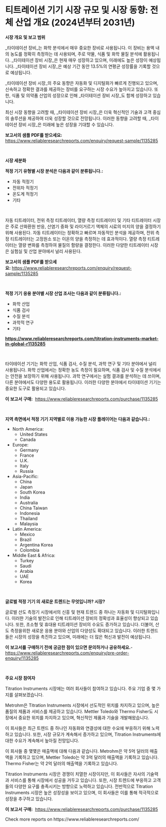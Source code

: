 <p><h1>티트레이션 기기 시장 규모 및 시장 동향: 전체 산업 개요 (2024년부터 2031년)</h1></p><p><strong>시장 개요 및 보고 범위</strong></p>
<p><p>_타이테이션 장비_는 화학 분석에서 매우 중요한 장비로 사용됩니다. 이 장비는 용액 내의 농도를 정확히 측정하는 데 사용되며, 주로 약물, 식품 및 화학 물질 분석에 활용됩니다. _타이테이션 장비 시장_은 현재 매우 성장하고 있으며, 미래에도 높은 성장이 예상됩니다. _타이테이션 장비 시장_은 예상 기간 동안 13.5%의 연평균 성장률을 기록할 것으로 예상됩니다.</p><p>_타이테이션 장비 시장_의 주요 동향은 자동화 및 디지털화가 빠르게 진행되고 있으며, 신속하고 정확한 결과를 제공하는 장비를 요구하는 시장 수요가 높아지고 있습니다. 또한, 식품 및 의약품 산업의 성장으로 인해 _타이테이션 장비 시장_도 함께 성장하고 있습니다.</p><p>최신 시장 동향을 고려할 때, _타이테이션 장비 시장_은 더욱 혁신적인 기술과 고객 중심의 솔루션을 제공하여 더욱 성장할 것으로 전망됩니다. 이러한 동향을 고려할 때, _타이테이션 장비 시장_은 미래에 높은 성장을 기대할 수 있습니다.</p></p>
<p><strong>보고서의 샘플 PDF를 받으세요:</strong> <a href="https://www.reliableresearchreports.com/enquiry/request-sample/1135285">https://www.reliableresearchreports.com/enquiry/request-sample/1135285</a></p>
<p>&nbsp;</p>
<p><strong>시장 세분화</strong></p>
<p><strong>적정 기기 유형별 시장 분석은 다음과 같이 분류됩니다.:</strong></p>
<p><ul><li>자동 적정기</li><li>전위차 적정기</li><li>온도계 적정기</li><li>기타</li></ul></p>
<p>&nbsp;</p>
<p><p>자동 티트레이터, 전위 측정 티트레이터, 열량 측정 티트레이터 및 기타 티트레이터 시장은 주로 산화환원 반응, 산염기 중화 및 라이거르기 액체의 시료의 미지의 양을 결정하기 위해 사용된다. 자동 티트레이터는 정확하고 빠르며 자동적인 분석을 제공하며, 전위 측정 티트레이터는 고정원소 또는 이온의 양을 측정하는 데 효과적이다. 열량 측정 티트레이터는 열량 변화를 측정하여 물질의 함량을 결정한다. 이러한 다양한 티트레이터 시장은 실험실 및 산업 분야에서 널리 사용된다.</p></p>
<p><strong>보고서의 샘플 PDF를 받으세요:</strong>&nbsp;<a href="https://www.reliableresearchreports.com/enquiry/request-sample/1135285">https://www.reliableresearchreports.com/enquiry/request-sample/1135285</a></p>
<p>&nbsp;</p>
<p><strong> 적정 기기 응용 분야별 시장 산업 조사는 다음과 같이 분류됩니다.:</strong></p>
<p><ul><li>화학 산업</li><li>식품 검사</li><li>수질 분석</li><li>과학적 연구</li><li>기타</li></ul></p>
<p><strong><a href="https://www.reliableresearchreports.com/titration-instruments-market-in-global-r1135285">https://www.reliableresearchreports.com/titration-instruments-market-in-global-r1135285</a></strong></p>
<p>&nbsp;</p>
<p><p>타이테이션 기기는 화학 산업, 식품 검사, 수질 분석, 과학 연구 및 기타 분야에서 널리 사용됩니다. 화학 산업에서는 정확한 농도 측정이 필요하며, 식품 검사 및 수질 분석에서는 안전을 보장하기 위해 사용됩니다. 과학 연구에서는 실험 결과를 분석하는 데 쓰이며, 다른 분야에서도 다양한 용도로 활용됩니다. 이러한 다양한 분야에서 타이테이션 기기는 중요한 도구로 활용되고 있습니다.</p></p>
<p><strong>이 보고서 구매:</strong>&nbsp; <a href="https://www.reliableresearchreports.com/purchase/1135285">https://www.reliableresearchreports.com/purchase/1135285</a></p>
<p>&nbsp;</p>
<p><strong>지역 측면에서 적정 기기 지역별로 이용 가능한 시장 플레이어는 다음과 같습니다.:</strong></p>
<p><ul>
    <li>
        North America:
        <ul>
            <li>United States</li>
            <li>Canada</li>
        </ul>
    </li>
    <li>
        Europe:
        <ul>
            <li>Germany</li>
            <li>France</li>
            <li>U.K.</li>
            <li>Italy</li>
            <li>Russia</li>
        </ul>
    </li>
    <li>
        Asia-Pacific:
        <ul>
            <li>China</li>
            <li>Japan</li>
            <li>South Korea</li>
            <li>India</li>
            <li>Australia</li>
            <li>China Taiwan</li>
            <li>Indonesia</li>
            <li>Thailand</li>
            <li>Malaysia</li>
        </ul>
    </li>
    <li>
        Latin America:
        <ul>
            <li>Mexico</li>
            <li>Brazil</li>
            <li>Argentina Korea</li>
            <li>Colombia</li>
        </ul>
    </li>
    <li>
        Middle East & Africa:
        <ul>
            <li>Turkey</li>
            <li>Saudi</li>
            <li>Arabia</li>
            <li>UAE</li>
            <li>Korea</li>
        </ul>
    </li>
    </ul></p>
<p>&nbsp;</p>
<p><strong>글로벌 적정 기기 의 새로운 트렌드는 무엇입니까? 시장?</strong></p>
<p><p>글로벌 산도 측정기 시장에서의 신흥 및 현재 트렌드 중 하나는 자동화 및 디지털화입니다. 이러한 기술의 발전으로 인해 티트레이션 장비의 정확성과 효율성이 향상되고 있습니다. 또한, 초소형 및 휴대용 티트레이션 장비의 수요도 증가하고 있습니다. 더불어, 산도 측정을위한 새로운 응용 분야와 산업의 다양성도 확대되고 있습니다. 이러한 트렌드들은 시장의 성장을 촉진하고 있으며, 미래에는 더 많은 혁신과 발전이 예상됩니다.</p></p>
<p><strong>이 보고서를 구매하기 전에 궁금한 점이 있으면 문의하거나 공유하세요.</strong>- <a href="https://www.reliableresearchreports.com/enquiry/pre-order-enquiry/1135285">https://www.reliableresearchreports.com/enquiry/pre-order-enquiry/1135285</a></p>
<p>&nbsp;</p>
<p><strong>주요 시장 참여자</strong></p>
<p><p>Titration Instruments 시장에는 여러 회사들이 참여하고 있습니다. 주요 기업 중 몇 가지를 살펴보겠습니다.</p><p>Metrohm은 Titration Instruments 시장에서 선도적인 위치를 차지하고 있으며, 높은 품질의 제품과 서비스를 제공하고 있습니다. Mettler Toledo와 Thermo Fisher도 시장에서 중요한 위치를 차지하고 있으며, 혁신적인 제품과 기술을 개발해왔습니다.</p><p>이 회사들은 최근 트렌드 중 하나인 자동화와 연결성에 대한 수요에 부응하기 위해 노력하고 있습니다. 또한, 시장 규모가 계속해서 증가하고 있으며, Titration Instruments에 대한 수요가 계속해서 높아질 전망입니다.</p><p>이 회사들 중 몇몇은 매출액에 대해 다음과 같습니다. Metrohm은 약 5억 달러의 매출액을 기록하고 있으며, Mettler Toledo는 약 3억 달러의 매출액을 기록하고 있습니다. Thermo Fisher는 약 2억 달러의 매출액을 기록하고 있습니다.</p><p>Titration Instruments 시장은 경쟁이 치열한 시장이지만, 이 회사들은 자사의 기술력과 서비스를 통해 시장에서 성공을 거두고 있습니다. 또한, 시장 트렌드에 부응하고 고객들의 다양한 요구를 충족시키는 방향으로 노력하고 있습니다. 전반적으로 Titration Instruments 시장은 높은 성장성을 보이고 있으며, 이 회사들은 이를 통해 적극적으로 성장을 추구하고 있습니다.</p></p>
<p><strong>이 보고서 구매:</strong>&nbsp;&nbsp;<a href="https://www.reliableresearchreports.com/purchase/1135285">https://www.reliableresearchreports.com/purchase/1135285</a></p>
<p>Check more reports on https://www.reliableresearchreports.com/</p>